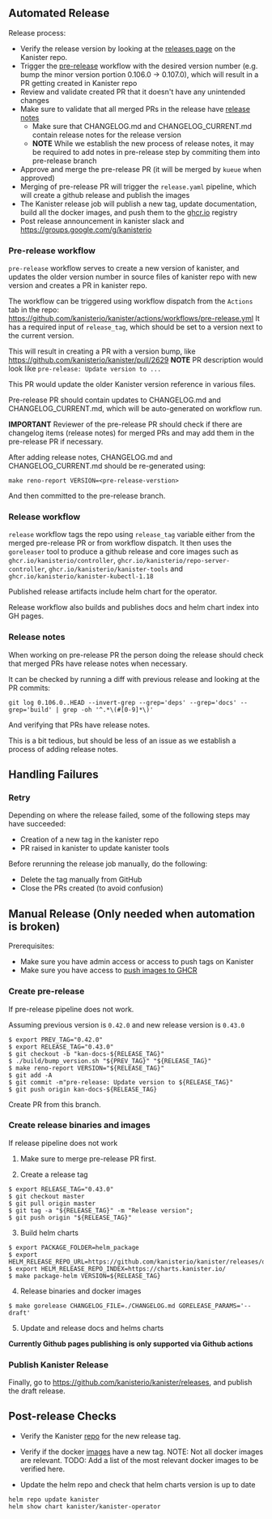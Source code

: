 ## Automated Release

Release process:

- Verify the release version by looking at the [releases page](https://github.com/kanisterio/kanister/releases) on the Kanister repo.
- Trigger the [pre-release](#pre-release-workflow) workflow with the desired version number (e.g. bump the minor version portion 0.106.0 -> 0.107.0), which will result in a PR getting created in Kanister repo
- Review and validate created PR that it doesn't have any unintended changes
- Make sure to validate that all merged PRs in the release have [release notes](#release-notes)
	- Make sure that CHANGELOG.md and CHANGELOG_CURRENT.md contain release notes for the release version
	- **NOTE** While we establish the new process of release notes, it may be required to add notes in pre-release step by commiting them into pre-release branch
- Approve and merge the pre-release PR (it will be merged by `kueue` when approved)
- Merging of pre-release PR will trigger the `release.yaml` pipeline, which will create a github release and publish the images
- The Kanister release job will publish a new tag, update documentation, build all the docker images, and push them to the [ghcr.io](https://github.com/orgs/kanisterio/packages) registry
- Post release announcement in kanister slack and https://groups.google.com/g/kanisterio

### Pre-release workflow

`pre-release` workflow serves to create a new version of kanister, and updates the older version number in source files of kanister repo with new version and creates a PR in kanister repo.

The workflow can be triggered using workflow dispatch from the `Actions` tab in the repo: https://github.com/kanisterio/kanister/actions/workflows/pre-release.yml
It has a required input of `release_tag`, which should be set to a version next to the current version.

This will result in creating a PR with a version bump, like https://github.com/kanisterio/kanister/pull/2629
**NOTE** PR description would look like `pre-release: Update version to ...`

This PR would update the older Kanister version reference in various files.

Pre-release PR should contain updates to CHANGELOG.md and CHANGELOG_CURRENT.md, which will be auto-generated
on workflow run.

**IMPORTANT** Reviewer of the pre-release PR should check if there are changelog items (release notes) for merged PRs and may add them in the pre-release PR if necessary.

After adding release notes, CHANGELOG.md and CHANGELOG_CURRENT.md should be re-generated using:
```
make reno-report VERSION=<pre-release-verstion>
```
And then committed to the pre-release branch.

### Release workflow

`release` workflow tags the repo using `release_tag` variable either from the merged pre-release PR or from workflow dispatch.
It then uses the `goreleaser` tool to produce a github release and core images such as `ghcr.io/kanisterio/controller`, `ghcr.io/kanisterio/repo-server-controller`, `ghcr.io/kanisterio/kanister-tools` and `ghcr.io/kanisterio/kanister-kubectl-1.18`

Published release artifacts include helm chart for the operator.

Release workflow also builds and publishes docs and helm chart index into GH pages.

### Release notes

When working on pre-release PR the person doing the release should check that merged PRs have release notes when necessary.

It can be checked by running a diff with previous release and looking at the PR commits:

```
git log 0.106.0..HEAD --invert-grep --grep='deps' --grep='docs' --grep='build' | grep -oh '^.*\(#[0-9]*\)'
```

And verifying that PRs have release notes.

This is a bit tedious, but should be less of an issue as we establish a process of adding release notes.


## Handling Failures

### Retry

Depending on where the release failed, some of the following steps may have succeeded:

- Creation of a new tag in the kanister repo
- PR raised in kanister to update kanister tools

Before rerunning the release job manually, do the following:

- Delete the tag manually from GitHub
- Close the PRs created (to avoid confusion)

## Manual Release (Only needed when automation is broken)

Prerequisites:

- Make sure you have admin access or access to push tags on Kanister
- Make sure you have access to [push images to GHCR](https://docs.github.com/en/packages/working-with-a-github-packages-registry/working-with-the-container-registry)

### Create pre-release

If pre-release pipeline does not work.

Assuming previous version is `0.42.0` and new release version is `0.43.0`

```
$ export PREV_TAG="0.42.0"
$ export RELEASE_TAG="0.43.0"
$ git checkout -b "kan-docs-${RELEASE_TAG}"
$ ./build/bump_version.sh "${PREV_TAG}" "${RELEASE_TAG}"
$ make reno-report VERSION="${RELEASE_TAG}"
$ git add -A
$ git commit -m"pre-release: Update version to ${RELEASE_TAG}"
$ git push origin kan-docs-${RELEASE_TAG}
```

Create PR from this branch.

### Create release binaries and images

If release pipeline does not work

1. Make sure to merge pre-release PR first.

2. Create a release tag

```
$ export RELEASE_TAG="0.43.0"
$ git checkout master
$ git pull origin master
$ git tag -a "${RELEASE_TAG}" -m "Release version";
$ git push origin "${RELEASE_TAG}"
```

3. Build helm charts

```
$ export PACKAGE_FOLDER=helm_package
$ export HELM_RELEASE_REPO_URL=https://github.com/kanisterio/kanister/releases/download/${RELEASE_TAG}
$ export HELM_RELEASE_REPO_INDEX=https://charts.kanister.io/
$ make package-helm VERSION=${RELEASE_TAG}
```

4. Release binaries and docker images

```
$ make gorelease CHANGELOG_FILE=./CHANGELOG.md GORELEASE_PARAMS='--draft'
```

5. Update and release docs and helms charts

**Currently Github pages publishing is only supported via Github actions**

### Publish Kanister Release

Finally, go to https://github.com/kanisterio/kanister/releases, and publish the draft release.

## Post-release Checks

- Verify the Kanister [repo](https://github.com/kanisterio/kanister/releases) for the new release tag.

- Verify if the docker [images](https://github.com/orgs/kanisterio/packages?repo_name=kanister) have a new tag. NOTE: Not all docker images are relevant.
	TODO: Add a list of the most relevant docker images to be verified here.

- Update the helm repo and check that helm charts version is up to date

```
helm repo update kanister
helm show chart kanister/kanister-operator
```

